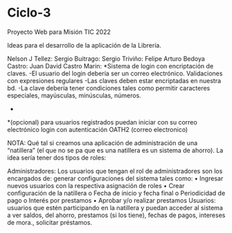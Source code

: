 # Ciclo-3
Proyecto Web para Misión TIC 2022




Ideas para el desarrollo de la aplicación de la Librería.

Nelson J Tellez:
Sergio Buitrago:
Sergio Triviño:
 Felipe Arturo Bedoya Castro:
Juan David Castro Marin:
*Sistema de login con encriptación de claves.
-El usuario del login debería ser un correo electrónico. Validaciones con expresiones regulares
-Las claves deben estar encriptadas en nuestra bd.
-La clave debería tener condiciones tales como permitir caracteres especiales, mayúsculas, minúsculas, números. 

*
*(opcional) para usuarios registrados puedan iniciar con su correo electrónico login con autenticación OATH2 (correo electronico)



NOTA: 
Qué tal si creamos una aplicación de administración de una “natillera” (el que no se pa que es una natillera es un sistema de ahorro).
La idea sería tener dos tipos de roles:

Administradores:
Los usuarios que tengan el rol de administradores son los encargados de:
	generar configuraciones del sistema tales como:
•	Ingresar nuevos usuarios con la respectiva asignación de roles
•	Crear configuración de la natillera
o	Fecha de inicio y fecha final
o	Periodicidad de pago
o	Interés por prestamos
•	Aprobar y/o realizar prestamos
Usuarios: 
usuarios que estén participando en la natillera y puedan acceder al sistema a ver saldos, del ahorro, prestamos (si los tiene), fechas de pagos, intereses de mora., solicitar préstamos. 


